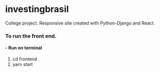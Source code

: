 # investingbrasil
College project. Responsive site created with Python-Django and React. 

###  To run the front end.
####  - Run on terminal
1. cd frontend
2. yarn start

